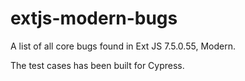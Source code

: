 # extjs-modern-bugs
A list of all core bugs found in Ext JS 7.5.0.55, Modern.

The test cases has been built for Cypress.
